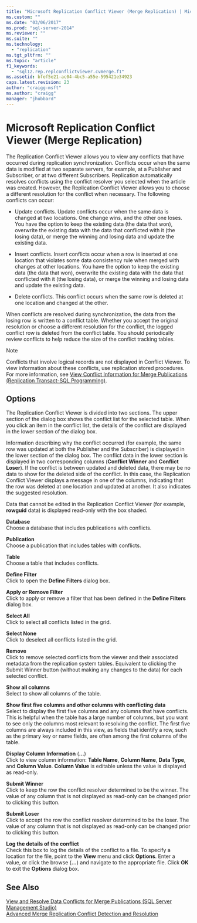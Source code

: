 ```yaml
---
title: "Microsoft Replication Conflict Viewer (Merge Replication) | Microsoft Docs"
ms.custom: ""
ms.date: "03/06/2017"
ms.prod: "sql-server-2014"
ms.reviewer: ""
ms.suite: ""
ms.technology: 
  - "replication"
ms.tgt_pltfrm: ""
ms.topic: "article"
f1_keywords: 
  - "sql12.rep.replconflictviewer.cvmerge.f1"
ms.assetid: bfef5e21-ac04-4bc5-a55e-595421e34923
caps.latest.revision: 23
author: "craigg-msft"
ms.author: "craigg"
manager: "jhubbard"
---
```

# Microsoft Replication Conflict Viewer (Merge Replication)
  The Replication Conflict Viewer allows you to view any conflicts that have occurred during replication synchronization. Conflicts occur when the same data is modified at two separate servers, for example, at a Publisher and Subscriber, or at two different Subscribers. Replication automatically resolves conflicts using the conflict resolver you selected when the article was created. However, the Replication Conflict Viewer allows you to choose a different resolution for the conflict when necessary. The following conflicts can occur:  
  
-   Update conflicts. Update conflicts occur when the same data is changed at two locations. One change wins, and the other one loses. You have the option to keep the existing data (the data that won), overwrite the existing data with the data that conflicted with it (the losing data), or merge the winning and losing data and update the existing data.  
  
-   Insert conflicts. Insert conflicts occur when a row is inserted at one location that violates some data consistency rule when merged with changes at other locations. You have the option to keep the existing data (the data that won), overwrite the existing data with the data that conflicted with it (the losing data), or merge the winning and losing data and update the existing data.  
  
-   Delete conflicts. This conflict occurs when the same row is deleted at one location and changed at the other.  
  
 When conflicts are resolved during synchronization, the data from the losing row is written to a conflict table. Whether you accept the original resolution or choose a different resolution for the conflict, the logged conflict row is deleted from the conflict table. You should periodically review conflicts to help reduce the size of the conflict tracking tables.  
  
> [!NOTE]  
>  Conflicts that involve logical records are not displayed in Conflict Viewer. To view information about these conflicts, use replication stored procedures. For more information, see [View Conflict Information for Merge Publications &#40;Replication Transact-SQL Programming&#41;](view-conflict-information-for-merge-publications.md).  
  
## Options  
 The Replication Conflict Viewer is divided into two sections. The upper section of the dialog box shows the conflict list for the selected table. When you click an item in the conflict list, the details of the conflict are displayed in the lower section of the dialog box.  
  
 Information describing why the conflict occurred (for example, the same row was updated at both the Publisher and the Subscriber) is displayed in the lower section of the dialog box. The conflict data in the lower section is displayed in two corresponding columns (**Conflict Winner** and **Conflict Loser**). If the conflict is between updated and deleted data, there may be no data to show for the deleted side of the conflict. In this case, the Replication Conflict Viewer displays a message in one of the columns, indicating that the row was deleted at one location and updated at another. It also indicates the suggested resolution.  
  
 Data that cannot be edited in the Replication Conflict Viewer (for example, **rowguid** data) is displayed read-only with the box shaded.  
  
 **Database**  
 Choose a database that includes publications with conflicts.  
  
 **Publication**  
 Choose a publication that includes tables with conflicts.  
  
 **Table**  
 Choose a table that includes conflicts.  
  
 **Define Filter**  
 Click to open the **Define Filters** dialog box.  
  
 **Apply or Remove Filter**  
 Click to apply or remove a filter that has been defined in the **Define Filters** dialog box.  
  
 **Select All**  
 Click to select all conflicts listed in the grid.  
  
 **Select None**  
 Click to deselect all conflicts listed in the grid.  
  
 **Remove**  
 Click to remove selected conflicts from the viewer and their associated metadata from the replication system tables. Equivalent to clicking the Submit Winner button (without making any changes to the data) for each selected conflict.  
  
 **Show all columns**  
 Select to show all columns of the table.  
  
 **Show first five columns and other columns with conflicting data**  
 Select to display the first five columns and any columns that have conflicts. This is helpful when the table has a large number of columns, but you want to see only the columns most relevant to resolving the conflict. The first five columns are always included in this view, as fields that identify a row, such as the primary key or name fields, are often among the first columns of the table.  
  
 **Display Column Information** (**…**)  
 Click to view column information: **Table Name**, **Column Name**, **Data Type**, and **Column Value**. **Column Value** is editable unless the value is displayed as read-only.  
  
 **Submit Winner**  
 Click to keep the row the conflict resolver determined to be the winner. The value of any column that is not displayed as read-only can be changed prior to clicking this button.  
  
 **Submit Loser**  
 Click to accept the row the conflict resolver determined to be the loser. The value of any column that is not displayed as read-only can be changed prior to clicking this button.  
  
 **Log the details of the conflict**  
 Check this box to log the details of the conflict to a file. To specify a location for the file, point to the **View** menu and click **Options**. Enter a value, or click the browse (**...**) and navigate to the appropriate file. Click **OK** to exit the **Options** dialog box.  
  
## See Also  
 [View and Resolve Data Conflicts for Merge Publications &#40;SQL Server Management Studio&#41;](view-and-resolve-data-conflicts-for-merge-publications.md)   
 [Advanced Merge Replication Conflict Detection and Resolution](merge/advanced-merge-replication-conflict-detection-and-resolution.md)  
  
  